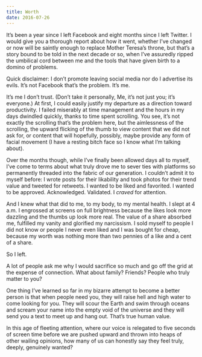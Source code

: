 ```yaml
---
title: Worth
date: 2016-07-26
---
```


It’s been a year since I left Facebook and eight months since I left Twitter. I would give you a thorough report about how it went, whether I’ve changed or now will be saintly enough to replace Mother Teresa’s throne, but that’s a story bound to be told in the next decade or so, when I’ve assuredly ripped the umbilical cord between me and the tools that have given birth to a domino of problems.

Quick disclaimer: I don’t promote leaving social media nor do I advertise its evils. It’s not Facebook that’s the problem. It’s me.

<!--excerpt-->

It’s me I don’t trust. (Don’t take it personally, Me, it’s not just you; it’s everyone.) At first, I could easily justify my departure as a direction toward productivity. I failed miserably at time management and the hours in my days dwindled quickly, thanks to time spent scrolling. You see, it’s not exactly the scrolling that’s the problem here, but the aimlessness of the scrolling, the upward flicking of the thumb to view content that we did not ask for, or content that will hopefully, possibly, maybe provide any form of facial movement (I have a resting bitch face so I know what I’m talking about).

Over the months though, while I’ve finally been allowed days all to myself, I’ve come to terms about what truly drove me to sever ties with platforms so permanently threaded into the fabric of our generation. I couldn’t admit it to myself before: I wrote posts for their likability and took photos for their trend value and tweeted for retweets. I wanted to be liked and favorited. I wanted to be approved. Acknowledged. Validated. I *craved* for attention.

And I knew what that did to me, to my body, to my mental health. I slept at 4 a.m. I engrossed at screens on full brightness because the likes look more dazzling and the thumbs up look more real. The value of a share absorbed me, fulfilled my vanity and glorified my narcissism. I sold myself to people I did not know or people I never even liked and I was bought for cheap, because my worth was nothing more than two pennies of a like and a cent of a share.

So I left.

A lot of people ask me why I would sacrifice so much and go off the grid at the expense of connection. What about family? Friends? People who truly matter to you?

One thing I’ve learned so far in my bizarre attempt to become a better person is that when people need you, they will raise hell and high water to come looking for you. They will scour the Earth and swim through oceans and scream your name into the empty void of the universe and they will send you a text to meet up and hang out. That’s true human value.

In this age of fleeting attention, where our voice is relegated to five seconds of screen time before we are pushed upward and thrown into heaps of other wailing opinions, how many of us can honestly say they feel truly, deeply, genuinely wanted?
